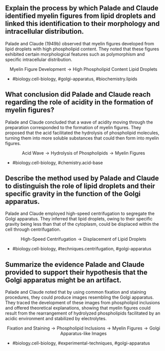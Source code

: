 ## Explain the process by which Palade and Claude identified myelin figures from lipid droplets and linked this identification to their morphology and intracellular distribution.

Palade and Claude (1949b) observed that myelin figures developed from lipid droplets with high phospholipid content. They noted that these figures exhibited certain morphological features such as polymorphism and specific intracellular distribution. 

$$
\text{Myelin Figure Development} \rightarrow \text{High Phospholipid Content Lipid Droplets}
$$

- #biology.cell-biology, #golgi-apparatus, #biochemistry.lipids

## What conclusion did Palade and Claude reach regarding the role of acidity in the formation of myelin figures?

Palade and Claude concluded that a wave of acidity moving through the preparation corresponded to the formation of myelin figures. They proposed that the acid facilitated the hydrolysis of phospholipid molecules, turning them into more soluble substances that could then form into myelin figures.

$$
\text{Acid Wave} \rightarrow \text{Hydrolysis of Phospholipids} \rightarrow \text{Myelin Figures}
$$
- #biology.cell-biology, #chemistry.acid-base

## Describe the method used by Palade and Claude to distinguish the role of lipid droplets and their specific gravity in the function of the Golgi apparatus.

Palade and Claude employed high-speed centrifugation to segregate the Golgi apparatus. They inferred that lipid droplets, owing to their specific gravity being less than that of the cytoplasm, could be displaced within the cell through centrifugation.

$$
\text{High-Speed Centrifugation} \rightarrow \text{Displacement of Lipid Droplets}
$$

- #biology.cell-biology, #techniques.centrifugation, #golgi-apparatus

## Summarize the evidence Palade and Claude provided to support their hypothesis that the Golgi apparatus might be an artifact.

Palade and Claude noted that by using common fixation and staining procedures, they could produce images resembling the Golgi apparatus. They traced the development of these images from phospholipid inclusions and offered theoretical explanations, showing that myelin figures could result from the rearrangement of hydrolyzed phospholipids facilitated by an acidic environment and stabilized by electrolytes.

$$
\text{Fixation and Staining} \rightarrow \text{Phospholipid Inclusions} \rightarrow \text{Myelin Figures} \rightarrow \text{Golgi Apparatus-like Images}
$$

- #biology.cell-biology, #experimental-techniques, #golgi-apparatus